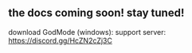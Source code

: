 the docs coming soon! stay tuned!
------------------------------------------------------------------------------
download GodMode (windows):
support server: https://discord.gg/HcZN2cZj3C
